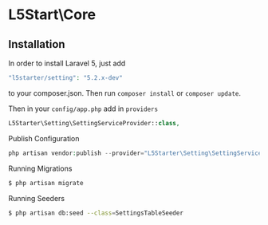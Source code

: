 # L5Start\Core

## Installation

In order to install Laravel 5, just add

``` php
"l5starter/setting": "5.2.x-dev"
```
to your composer.json. Then run `composer install` or `composer update`.

Then in your `config/app.php` add in `providers`

``` php
L5Starter\Setting\SettingServiceProvider::class,
```

Publish Configuration

``` php
php artisan vendor:publish --provider="L5Starter\Setting\SettingServiceProvider"
```

Running Migrations

``` bash
$ php artisan migrate
```

Running Seeders

``` bash
$ php artisan db:seed --class=SettingsTableSeeder
```